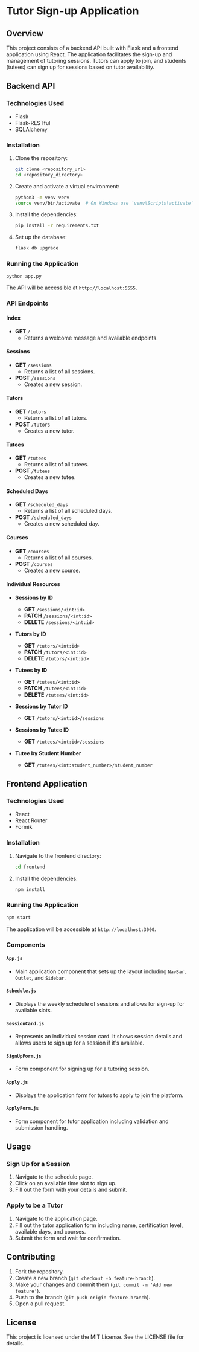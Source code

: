 # Tutor Sign-up Application

## Overview

This project consists of a backend API built with Flask and a frontend application using React. The application facilitates the sign-up and management of tutoring sessions. Tutors can apply to join, and students (tutees) can sign up for sessions based on tutor availability.

## Backend API

### Technologies Used
- Flask
- Flask-RESTful
- SQLAlchemy

### Installation
1. Clone the repository:
    ```bash
    git clone <repository_url>
    cd <repository_directory>
    ```
2. Create and activate a virtual environment:
    ```bash
    python3 -m venv venv
    source venv/bin/activate  # On Windows use `venv\Scripts\activate`
    ```
3. Install the dependencies:
    ```bash
    pip install -r requirements.txt
    ```
4. Set up the database:
    ```bash
    flask db upgrade
    ```

### Running the Application
```bash
python app.py
```
The API will be accessible at `http://localhost:5555`.

### API Endpoints

#### Index
- **GET** `/`
  - Returns a welcome message and available endpoints.

#### Sessions
- **GET** `/sessions`
  - Returns a list of all sessions.
- **POST** `/sessions`
  - Creates a new session.

#### Tutors
- **GET** `/tutors`
  - Returns a list of all tutors.
- **POST** `/tutors`
  - Creates a new tutor.

#### Tutees
- **GET** `/tutees`
  - Returns a list of all tutees.
- **POST** `/tutees`
  - Creates a new tutee.

#### Scheduled Days
- **GET** `/scheduled_days`
  - Returns a list of all scheduled days.
- **POST** `/scheduled_days`
  - Creates a new scheduled day.

#### Courses
- **GET** `/courses`
  - Returns a list of all courses.
- **POST** `/courses`
  - Creates a new course.

#### Individual Resources
- **Sessions by ID**
  - **GET** `/sessions/<int:id>`
  - **PATCH** `/sessions/<int:id>`
  - **DELETE** `/sessions/<int:id>`
  
- **Tutors by ID**
  - **GET** `/tutors/<int:id>`
  - **PATCH** `/tutors/<int:id>`
  - **DELETE** `/tutors/<int:id>`
  
- **Tutees by ID**
  - **GET** `/tutees/<int:id>`
  - **PATCH** `/tutees/<int:id>`
  - **DELETE** `/tutees/<int:id>`

- **Sessions by Tutor ID**
  - **GET** `/tutors/<int:id>/sessions`

- **Sessions by Tutee ID**
  - **GET** `/tutees/<int:id>/sessions`

- **Tutee by Student Number**
  - **GET** `/tutees/<int:student_number>/student_number`

## Frontend Application

### Technologies Used
- React
- React Router
- Formik

### Installation
1. Navigate to the frontend directory:
    ```bash
    cd frontend
    ```
2. Install the dependencies:
    ```bash
    npm install
    ```

### Running the Application
```bash
npm start
```
The application will be accessible at `http://localhost:3000`.

### Components

#### `App.js`
- Main application component that sets up the layout including `NavBar`, `Outlet`, and `Sidebar`.

#### `Schedule.js`
- Displays the weekly schedule of sessions and allows for sign-up for available slots.

#### `SessionCard.js`
- Represents an individual session card. It shows session details and allows users to sign up for a session if it's available.

#### `SignUpForm.js`
- Form component for signing up for a tutoring session.

#### `Apply.js`
- Displays the application form for tutors to apply to join the platform.

#### `ApplyForm.js`
- Form component for tutor application including validation and submission handling.

## Usage

### Sign Up for a Session
1. Navigate to the schedule page.
2. Click on an available time slot to sign up.
3. Fill out the form with your details and submit.

### Apply to be a Tutor
1. Navigate to the application page.
2. Fill out the tutor application form including name, certification level, available days, and courses.
3. Submit the form and wait for confirmation.

## Contributing

1. Fork the repository.
2. Create a new branch (`git checkout -b feature-branch`).
3. Make your changes and commit them (`git commit -m 'Add new feature'`).
4. Push to the branch (`git push origin feature-branch`).
5. Open a pull request.

## License

This project is licensed under the MIT License. See the LICENSE file for details.
